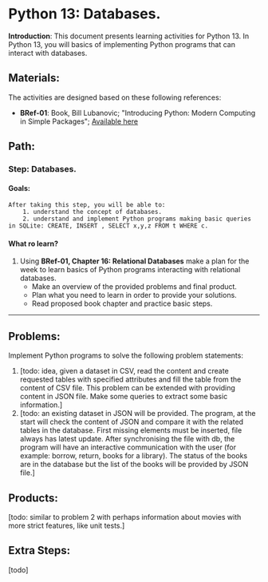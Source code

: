 # Python 13: Databases.

**Introduction**: This document presents learning activities for Python 13. In Python 13, you will basics of implementing Python programs that can interact with databases.


## Materials:

The activities are designed based on these following references:

- **BRef-01**: Book, Bill Lubanovic; "Introducing Python: Modern Computing in Simple Packages"; [Available here](https://www.oreilly.com/library/view/introducing-python-2nd/9781492051374/) 

## Path:

### Step: Databases.

#### Goals:

```
After taking this step, you will be able to:
	1. understand the concept of databases.
	2. understand and implement Python programs making basic queries in SQLite: CREATE, INSERT , SELECT x,y,z FROM t WHERE c.
```
#### What ro learn?

1. Using **BRef-01, Chapter 16: Relational Databases** make a plan for the week to learn basics of Python programs interacting with relational databases.
	- Make an overview of the provided problems and final product.
	- Plan what you need to learn in order to provide your solutions.
	- Read proposed book chapter and practice basic steps.

<hr>


## Problems:


Implement Python programs to solve the following problem statements:

1. [todo: idea, given a dataset in CSV, read the content and create requested tables with specified attributes and fill the table from the content of CSV file. This problem can be extended with providing content in JSON file. Make some queries to extract some basic information.]
2. [todo: an existing dataset in JSON will be provided. The program, at the start will check the content of JSON and compare it with the related tables in the database. First missing elements must be inserted, file always has latest update. After synchronising the file with db, the program will have an interactive communication with the user (for example: borrow, return, books for a library). The status of the books are in the database but the list of the books will be provided by JSON file.]

## Products:

[todo: similar to problem 2 with perhaps information about movies with more strict features, like unit tests.]

## Extra Steps:

[todo]